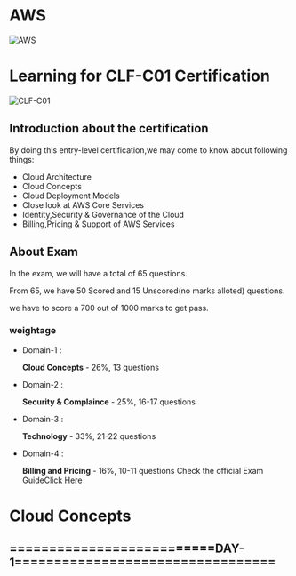 # AWS
![AWS](https://d1.awsstatic.com/logos/aws-logo-lockups/poweredbyaws/PB_AWS_logo_RGB_REV_SQ.8c88ac215fe4e441dc42865dd6962ed4f444a90d.png)
# Learning for CLF-C01 Certification
![CLF-C01](https://d1.awsstatic.com/training-and-certification/certification-badges/AWS-Certified-Cloud-Practitioner_badge.634f8a21af2e0e956ed8905a72366146ba22b74c.png)
## Introduction about the certification
 By doing this entry-level certification,we may come to know about following things:
 * Cloud Architecture
 * Cloud Concepts
 * Cloud Deployment Models
 * Close look at AWS Core Services
 * Identity,Security & Governance of the Cloud
 * Billing,Pricing & Support of AWS Services
## About Exam
In the exam, we will have a total of 65 questions.  

From 65, we have 50 Scored and 15 Unscored(no marks alloted) questions.  

we have to score a 700 out of 1000 marks to get pass.  

### weightage
* Domain-1 :    

    **Cloud Concepts**         -  26%, 13 questions

* Domain-2 :  
  
    **Security & Complaince**  -  25%, 16-17 questions

* Domain-3 :  
 
    **Technology**             -  33%, 21-22 questions

* Domain-4 :  

    **Billing and Pricing**     - 16%, 10-11 questions
Check the official Exam Guide[Click Here](https://d1.awsstatic.com/training-and-certification/docs-cloud-practitioner/AWS-Certified-Cloud-Practitioner_Exam-Guide.pdf)
# Cloud Concepts
## ==========================DAY-1=================================

